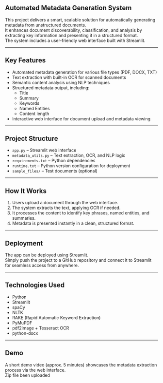 ## Automated Metadata Generation System

This project delivers a smart, scalable solution for automatically generating metadata from unstructured documents.  
It enhances document discoverability, classification, and analysis by extracting key information and presenting it in a structured format.  
The system includes a user-friendly web interface built with Streamlit.

---

## Key Features

- Automated metadata generation for various file types (PDF, DOCX, TXT)
- Text extraction with built-in OCR for scanned documents
- Semantic content analysis using NLP techniques
- Structured metadata output, including:
  - Title
  - Summary
  - Keywords
  - Named Entities
  - Content length
- Interactive web interface for document upload and metadata viewing

---

## Project Structure

- `app.py` – Streamlit web interface  
- `metadata_utils.py` – Text extraction, OCR, and NLP logic  
- `requirements.txt` – Python dependencies  
- `runtime.txt` – Python version configuration for deployment  
- `sample_files/` – Test documents (optional)

---

## How It Works

1. Users upload a document through the web interface.  
2. The system extracts the text, applying OCR if needed.  
3. It processes the content to identify key phrases, named entities, and summaries.  
4. Metadata is presented instantly in a clean, structured format.

---

## Deployment

The app can be deployed using Streamlit.  
Simply push the project to a GitHub repository and connect it to Streamlit for seamless access from anywhere.

---

## Technologies Used

- Python  
- Streamlit  
- spaCy  
- NLTK  
- RAKE (Rapid Automatic Keyword Extraction)  
- PyMuPDF  
- pdf2image + Tesseract OCR  
- python-docx  

---

## Demo

A short demo video (approx. 5 minutes) showcases the metadata extraction process via the web interface.  
Zip file been uploaded
